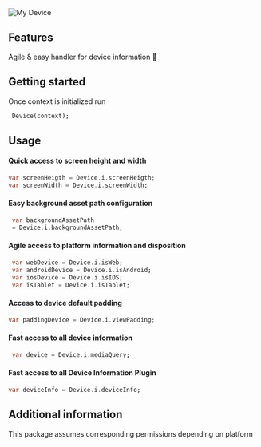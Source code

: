   <img src='https://firebasestorage.googleapis.com/v0/b/misdevelop.appspot.com/o/my_device%2FBCCF55AF-8340-4AFE-A381-6C473D1594A6.png?alt=media&token=da2abfa2-2909-4a3d-a39b-956659f04732' alt='My Device'>  
  
## Features    
    
Agile & easy handler for device information 📱    
    
## Getting started    
 Once context is initialized run     
 
```dart
 Device(context); 
 ```   

 ## Usage    
 #### Quick access to screen height and width    
 ```dart
 var screenHeigth = Device.i.screenHeigth; 
 var screenWidth = Device.i.screenWidth; 
 ```    
 #### Easy background asset path configuration    
 ```dart
  var backgroundAssetPath
  = Device.i.backgroundAssetPath;
   ```    
 #### Agile access to platform information and disposition    
 ```dart
  var webDevice = Device.i.isWeb; 
  var androidDevice = Device.i.isAndroid; 
  var iosDevice = Device.i.isIOS; 
  var isTablet = Device.i.isTablet;
   ```    
 #### Access to device default padding  
   
 ```dart
 var paddingDevice = Device.i.viewPadding;
  ```    
  
 #### Fast access to all device information    
 
 ```dart
  var device = Device.i.mediaQuery;
   ```    
   
 #### Fast access to all Device Information Plugin  
 
  ```dart
  var deviceInfo = Device.i.deviceInfo;
   ```    
   
 ## Additional information    
 This package assumes corresponding permissions depending on platform